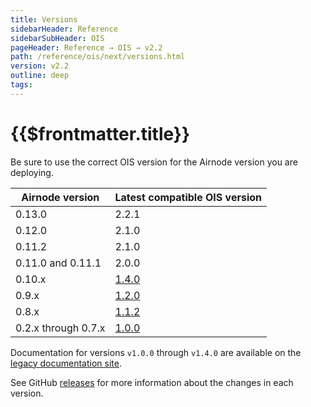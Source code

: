 ```yaml
---
title: Versions
sidebarHeader: Reference
sidebarSubHeader: OIS
pageHeader: Reference → OIS → v2.2
path: /reference/ois/next/versions.html
version: v2.2
outline: deep
tags:
---
```


<VersionWarning/>

<PageHeader/>

<SearchHighlight/>

<FlexStartTag/>

# {{$frontmatter.title}}

Be sure to use the correct OIS version for the Airnode version you are
deploying.

| Airnode version     | Latest compatible OIS version                                    |
| ------------------- | ---------------------------------------------------------------- |
| 0.13.0              | 2.2.1                                                            |
| 0.12.0              | 2.1.0                                                            |
| 0.11.2              | 2.1.0                                                            |
| 0.11.0 and 0.11.1   | 2.0.0                                                            |
| 0.10.x              | [1.4.0<ExternalLinkImage/>](https://old-docs.api3.org/ois/v1.4/) |
| 0.9.x               | [1.2.0<ExternalLinkImage/>](https://old-docs.api3.org/ois/v1.2/) |
| 0.8.x               | [1.1.2<ExternalLinkImage/>](https://old-docs.api3.org/ois/v1.1/) |
| 0.2.x through 0.7.x | [1.0.0<ExternalLinkImage/>](https://old-docs.api3.org/ois/v1.0/) |

Documentation for versions `v1.0.0` through `v1.4.0` are available on the
[legacy documentation site<ExternalLinkImage/>](https://old-docs.api3.org).

See GitHub
[releases<ExternalLinkImage/>](https://github.com/api3dao/ois/releases) for more
information about the changes in each version.

<FlexEndTag/>
